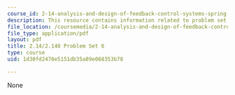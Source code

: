 ```yaml
---
course_id: 2-14-analysis-and-design-of-feedback-control-systems-spring-2014
description: This resource contains information related to problem set 6.
file_location: /coursemedia/2-14-analysis-and-design-of-feedback-control-systems-spring-2014/1d30fd2470e5151db35a89e068353b78_MIT2_14S14_Problem_Set_6.pdf
file_type: application/pdf
layout: pdf
title: 2.14/2.140 Problem Set 6
type: course
uid: 1d30fd2470e5151db35a89e068353b78

---
```

None